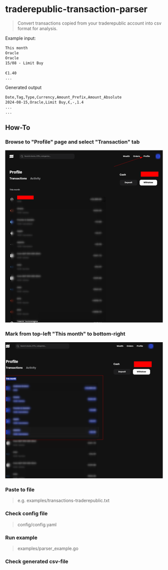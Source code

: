# traderepublic-transaction-parser
> Convert transactions copied from your traderepublic account into csv format for analysis.

Example input:
``` text
This month
Oracle
Oracle
15/08 - Limit Buy

€1.40
...
```
Generated output
``` text
Date,Tag,Type,Currency,Amount_Prefix,Amount_Absolute
2024-08-15,Oracle,Limit Buy,€,-,1.4
...
...
```


## How-To

### Browse to "Profile" page and select "Transaction" tab
![img.png](assets/img.png)

### Mark from top-left "This month" to bottom-right
![img.png](assets/img2.png)

### Paste to file
> e.g. examples/transactions-traderepublic.txt

### Check config file
> config/config.yaml

### Run example
> examples/parser_example.go
### Check generated csv-file